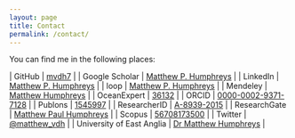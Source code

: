 ```yaml
---
layout: page
title: Contact
permalink: /contact/
---
```


You can find me in the following places:

| GitHub | [mvdh7](https://github.com/mvdh7) |
| Google Scholar | [Matthew P. Humphreys](https://scholar.google.co.uk/citations?user=FAuQyqMAAAAJ) |
| LinkedIn | [Matthew P. Humphreys](https://www.linkedin.com/in/matthew-p-humphreys-4745833a/) |
| loop | [Matthew P. Humphreys](https://loop.frontiersin.org/people/391608/overview) |
| Mendeley | [Matthew Humphreys](https://www.mendeley.com/profiles/matthew-humphreys2/) |
| OceanExpert | [36132](https://www.oceanexpert.net/expert/matthew.humphreys) |
| ORCID |  [0000-0002-9371-7128](http://orcid.org/0000-0002-9371-7128) |
| Publons |  [1545997](https://publons.com/a/1545997/) |
| ResearcherID |  [A-8939-2015](http://www.researcherid.com/rid/A-8939-2015) |
| ResearchGate | [Matthew Paul Humphreys](https://www.researchgate.net/profile/Matthew_Humphreys) |
| Scopus | [56708173500](https://www.scopus.com/authid/detail.uri?authorId=56708173500) |
| Twitter | [@matthew_vdh](http://twitter.com/matthew_vdh) |
| University of East Anglia | [Dr Matthew Humphreys](https://people.uea.ac.uk/en/persons/matthew-humphreys) |
